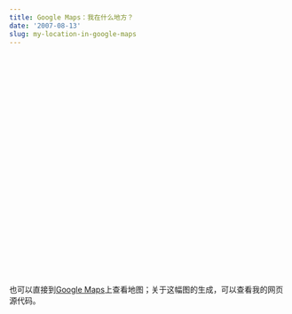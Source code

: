 ```yaml
---
title: Google Maps：我在什么地方？
date: '2007-08-13'
slug: my-location-in-google-maps
---
```


<div id="map" style="width: 100%; height: 400px"></div>

<script src="https://maps.google.com/maps?file=api&amp;v=2&amp;key=ABQIAAAAtD6iPO97YnS5U_uBnl9rThR4eWQKjiHdHzdupEhI_33gu1WDmxRjcAv_JMsytB5qG4_31-p1gI_OyA"type="text/javascript"></script><script type="text/javascript">if (GBrowserIsCompatible()) {var map = new GMap2(document.getElementById("map"));map.addControl(new GSmallMapControl());map.addControl(new GMapTypeControl());map.setCenter(new GLatLng(39.9705, 116.301827), 16);map.setMapType(G_HYBRID_MAP);function createMarker(point) {var marker = new GMarker(point);GEvent.addListener(marker, "click", function() {marker.openInfoWindowHtml("Hello, I'm here! -____-&#124;&#124;");});return marker;}}var point = new GLatLng(39.9705, 116.301827);map.addOverlay(createMarker(point));</script>

也可以直接到[Google Maps](http://bit.ly/vZUsgd)上查看地图；关于这幅图的生成，可以查看我的网页源代码。

